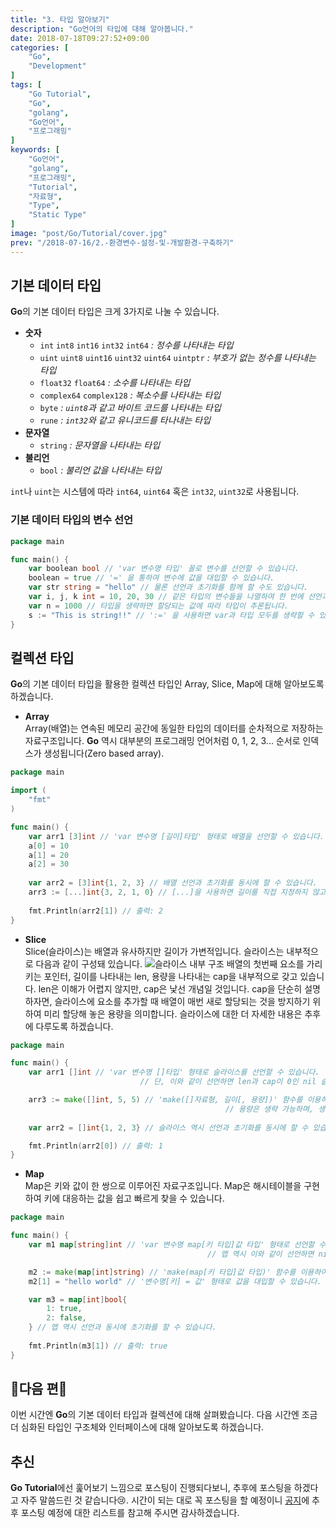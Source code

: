 ```yaml
---
title: "3. 타입 알아보기"
description: "Go언어의 타입에 대해 알아봅니다."
date: 2018-07-18T09:27:52+09:00
categories: [
    "Go",
    "Development"
]
tags: [
    "Go Tutorial",
    "Go",
    "golang",
    "Go언어",
    "프로그래밍"
]
keywords: [
    "Go언어",
    "golang",
    "프로그래밍",
    "Tutorial",
    "자료형",
    "Type",
    "Static Type"
]
image: "post/Go/Tutorial/cover.jpg"
prev: "/2018-07-16/2.-환경변수-설정-및-개발환경-구축하기"
---
```


## 기본 데이터 타입
**Go**의 기본 데이터 타입은 크게 3가지로 나눌 수 있습니다.  

- **숫자**
    - `int` `int8` `int16` `int32` `int64`  *: 정수를 나타내는 타입*
    - `uint` `uint8` `uint16` `uint32` `uint64` `uintptr` *: 부호가 없는 정수를 나타내는 타입*
    - `float32` `float64`  *: 소수를 나타내는 타입*
    - `complex64` `complex128`  *: 복소수를 나타내는 타입*
    - `byte`  *: `uint8`과 같고 바이트 코드를 나타내는 타입*
    - `rune`  *: `int32`와 같고 유니코드를 타나내는 타입*
- **문자열**
    - `string` *: 문자열을 나타내는 타입*
- **불리언**
    - `bool` *: 불리언 값을 나타내는 타입*

`int`나 `uint`는 시스템에 따라 `int64`, `uint64` 혹은 `int32`, `uint32`로 사용됩니다.

### 기본 데이터 타입의 변수 선언
```go
package main

func main() {
    var boolean bool // 'var 변수명 타입' 꼴로 변수를 선언할 수 있습니다.
    boolean = true // '=' 을 통하여 변수에 값을 대입할 수 있습니다.
    var str string = "hello" // 물론 선언과 초기화를 함께 할 수도 있습니다.
    var i, j, k int = 10, 20, 30 // 같은 타입의 변수들을 나열하여 한 번에 선언과 초기화를 할 수 있습니다.
    var n = 1000 // 타입을 생략하면 할당되는 값에 따라 타입이 추론됩니다.
    s := "This is string!!" // ':=' 을 사용하면 var과 타입 모두를 생략할 수 있습니다. 단, 함수 내부에서만 사용 가능합니다.
}
```

## 컬렉션 타입
**Go**의 기본 데이터 타입을 활용한 컬렉션 타입인 Array, Slice, Map에 대해 알아보도록 하겠습니다.

- **Array**  
Array(배열)는 연속된 메모리 공간에 동일한 타입의 데이터를 순차적으로 저장하는 자료구조입니다. **Go** 역시 대부분의 프로그래밍 언어처럼 0, 1, 2, 3... 순서로 인덱스가 생성됩니다(Zero based array).

```go
package main

import (
    "fmt"
)

func main() {
	var arr1 [3]int // 'var 변수명 [길이]타입' 형태로 배열을 선언할 수 있습니다.
	a[0] = 10
	a[1] = 20
    a[2] = 30
    
    var arr2 = [3]int{1, 2, 3} // 배열 선언과 초기화를 동시에 할 수 있습니다.
    arr3 := [...]int{3, 2, 1, 0} // [...]을 사용하면 길이를 직접 지정하지 않고도 배열을 생성할 수 있습니다.
    
    fmt.Println(arr2[1]) // 출력: 2
}
```
- **Slice**  
Slice(슬라이스)는 배열과 유사하지만 길이가 가변적입니다. 슬라이스는 내부적으로 다음과 같이 구성돼 있습니다.
![슬라이스 내부 구조](/post/Go/Tutorial/Tutorial3/슬라이스-내부.png)
배열의 첫번째 요소를 가리키는 포인터, 길이를 나타내는 len, 용량을 나타내는 cap을 내부적으로 갖고 있습니다. len은 이해가 어렵지 않지만, cap은 낯선 개념일 것입니다. cap을 단순히 설명하자면, 슬라이스에 요소를 추가할 때 배열이 매번 새로 할당되는 것을 방지하기 위하여 미리 할당해 놓은 용량을 의미합니다. 슬라이스에 대한 더 자세한 내용은 추후에 다루도록 하겠습니다. 

```go
package main

func main() {
	var arr1 []int // 'var 변수명 []타입' 형태로 슬라이스를 선언할 수 있습니다.
                             // 단, 이와 같이 선언하면 len과 cap이 0인 nil 슬라이스가 생성됩니다.

    arr3 := make([]int, 5, 5) // 'make([]자료형, 길이[, 용량])' 함수를 이용하여 슬라이스를 생성할 수 있습니다.
                                                // 용량은 생략 가능하며, 생략 시 용량은 길이와 같아집니다.  
    
    var arr2 = []int{1, 2, 3} // 슬라이스 역시 선언과 초기화를 동시에 할 수 있습니다.

    fmt.Println(arr2[0]) // 출력: 1
}
```
- **Map**  
Map은 키와 값이 한 쌍으로 이루어진 자료구조입니다. Map은 해시테이블을 구현하여 키에 대응하는 값을 쉽고 빠르게 찾을 수 있습니다.

```go
package main

func main() {
	var m1 map[string]int // 'var 변수명 map[키 타입]값 타입' 형태로 선언할 수 있습니다.
                                            // 맵 역시 이와 같이 선언하면 nil 맵이 생성됩니다.

	m2 := make(map[int]string) // 'make(map[키 타입]값 타입)' 함수를 이용하여 맵을 생성할 수 있습니다.
	m2[1] = "hello world" // '변수명[키] = 값' 형태로 값을 대입할 수 있습니다.

	var m3 = map[int]bool{
		1: true,
		2: false,
    } // 맵 역시 선언과 동시에 초기화를 할 수 있습니다.
    
    fmt.Println(m3[1]) // 출력: true
}
```

## :tada:다음 편:tada:
이번 시간엔 **Go**의 기본 데이터 타입과 컬렉션에 대해 살펴봤습니다. 다음 시간엔 조금 더 심화된 타입인 구조체와 인터페이스에 대해 알아보도록 하겠습니다.  

## 추신
**Go Tutorial**에선 훑어보기 느낌으로 포스팅이 진행되다보니, 추후에 포스팅을 하겠다고 자주 말씀드린 것 같습니다:cry:. 시간이 되는 대로 꼭 포스팅을 할 예정이니 [공지](/categories/공지)에 추후 포스팅 예정에 대한 리스트를 참고해 주시면 감사하겠습니다.